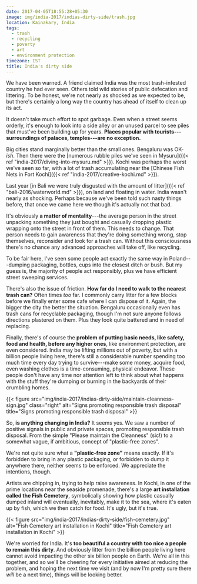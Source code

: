 ```yaml
---
date: 2017-04-05T18:55:28+05:30
image: img/india-2017/indias-dirty-side/trash.jpg
location: Kainakary, India
tags:
  - trash
  - recycling
  - poverty
  - art
  - environment protection
timezone: IST
title: India's dirty side
---
```


We have been warned. A friend claimed India was the most trash-infested country he had ever seen. Others told wild stories of public defecation and littering. To be honest, we're not nearly as shocked as we expected to be, but there's certainly a long way the country has ahead of itself to clean up its act.

<!--more-->

It doesn't take much effort to spot garbage. Even when a street seems orderly, it's enough to look into a side alley or an unused parcel to see piles that must've been building up for years. __Places popular with tourists---surroundings of palaces, temples---are no exception.__

Big cities stand marginally better than the small ones. Bengaluru was OK-_ish_. Then there were the [numerous rubble piles we've seen in Mysuru]({{< ref "india-2017/diving-into-mysuru.md" >}}). Kochi was perhaps the worst we've seen so far, with a lot of trash accumulating near the [Chinese Fish Nets in Fort Kochi]({{< ref "india-2017/creative-kochi.md" >}}).

Last year [in Bali we were truly disgusted with the amount of litter]({{< ref "bali-2016/waterworld.md" >}}), on land and floating in water. India wasn't nearly as shocking. Perhaps because we've been told such nasty things before, that once we came here we though it's actually not that bad.

It's obviously __a matter of mentality__---the average person in the street unpacking something they just bought and casually dropping plastic wrapping onto the street in front of them. This needs to change. That person needs to gain awareness that they're doing something wrong, stop themselves, reconsider and look for a trash can. Without this consciousness there's no chance any advanced approaches will take off, like recycling.

To be fair here, I've seen some people act exactly the same way in Poland---dumping packaging, bottles, cups into the closest ditch or bush. But my guess is, the majority of people act responsibly, plus we have efficient street sweeping services.

There's also the issue of friction. __How far do I need to walk to the nearest trash can?__ Often times _too_ far. I commonly carry litter for a few blocks before we finally enter some cafe where I can dispose of it. Again, the bigger the city the better the situation. Bengaluru occasionally even has trash cans for recyclable packaging, though I'm not sure anyone follows directions plastered on them. Plus they look quite battered and in need of replacing.

Finally, there's of course the __problem of putting basic needs, like safety, food and health, before any higher ones__, like environment protection, are even considered. India may be lifting millions out of poverty, but with a billion people living here, there's still a considerable number spending too much time every day trying to survive---make some money, acquire food, even washing clothes is a time-consuming, physical endeavor. These people don't have any time nor attention left to think about what happens with the stuff they're dumping or burning in the backyards of their crumbling homes.

{{< figure src="img/india-2017/indias-dirty-side/maintain-cleanness-sign.jpg" class="right" alt="Signs promoting responsible trash disposal" title="Signs promoting responsible trash disposal" >}}

So, __is anything changing in India?__ It seems yes. We saw a number of positive signals in public and private spaces, promoting responsible trash disposal. From the simple "Please maintain the Cleanness" (sic!) to a somewhat vague, if ambitious, concept of "plastic-free zones".

We're not quite sure what a __"plastic-free zone"__ means exactly. If it's forbidden to bring in any plastic packaging, or forbidden to dump it anywhere there, neither seems to be enforced. We appreciate the intentions, though.

Artists are chipping in, trying to help raise awareness. In Kochi, in one of the prime locations near the seaside promenade, there's a large __art installation called the Fish Cemetery__, symbolically showing how plastic casually dumped inland will eventually, inevitably, make it to the sea, where it's eaten up by fish, which we then catch for food. It's ugly, but it's true.

{{< figure src="img/india-2017/indias-dirty-side/fish-cemetery.jpg" alt="Fish Cemetery art installation in Kochi" title="Fish Cemetery art installation in Kochi" >}}

We're worried for India. It's __too beautiful a country with too nice a people to remain this dirty__. And obviously litter from the billion people living here cannot avoid impacting the other six billion people on Earth. We're all in this together, and so we'll be cheering for every initiative aimed at reducing the problem, and hoping the next time we visit (and by now I'm pretty sure there _will_ be a next time), things will be looking better.
